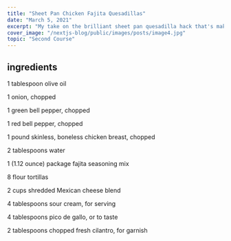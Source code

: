 ```yaml
---
title: "Sheet Pan Chicken Fajita Quesadillas"
date: "March 5, 2021"
excerpt: "My take on the brilliant sheet pan quesadilla hack that's making the rounds."
cover_image: "/nextjs-blog/public/images/posts/image4.jpg"
topic: "Second Course"
---
```


## ingredients

1 tablespoon olive oil

1 onion, chopped

1 green bell pepper, chopped

1 red bell pepper, chopped

1 pound skinless, boneless chicken breast, chopped

2 tablespoons water

1 (1.12 ounce) package fajita seasoning mix

8 flour tortillas

2 cups shredded Mexican cheese blend

4 tablespoons sour cream, for serving

4 tablespoons pico de gallo, or to taste

2 tablespoons chopped fresh cilantro, for garnish
